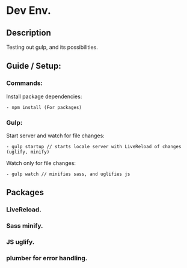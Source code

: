 # Dev Env.

## Description

Testing out gulp, and its possibilities.

## Guide / Setup:

### Commands:

Install package dependencies:
```
- npm install (For packages)
```

### Gulp:

Start server and watch for file changes:
```
- gulp startup // starts locale server with LiveReload of changes (uglify, minify)
```

Watch only for file changes:
```
- gulp watch // minifies sass, and uglifies js
```

## Packages

### LiveReload.
### Sass minify.
### JS uglify.
### plumber for error handling.